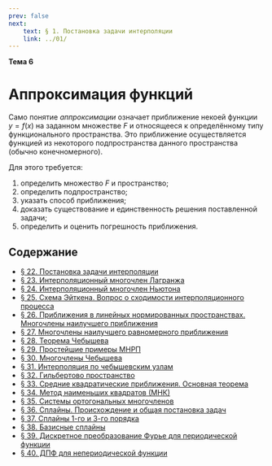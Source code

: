 ```yaml
---
prev: false
next:
    text: § 1. Постановка задачи интерполяции
    link: ../01/
---
```


**Тема 6**

# Аппроксимация функций

Само понятие *аппроксимации* означает приближение некоей функции $y = f(x)$ на заданном множестве $F$ и относящееся к определённому типу функционального пространства. Это приближение осуществляется функцией из некоторого подпространства данного пространства (обычно конечномерного).

Для этого требуется:
1. определить множество $F$ и пространство;
2. определить подпространство;
3. указать способ приближения;
4. доказать существование и единственность решения поставленной задачи;
5. определить и оценить погрешность приближения.

## Содержание

* [§ 22. Постановка задачи интерполяции](../01/)
* [§ 23. Интерполяционный многочлен Лагранжа](../02/)
* [§ 24. Интерполяционный многочлен Ньютона](../03/)
* [§ 25. Схема Эйткена. Вопрос о сходимости интерполяционного процесса](../04/)
* [§ 26. Приближения в линейных нормированных пространствах. Многочлены наилучшего приближения](../05/)
* [§ 27. Многочлены наилучшего равномерного приближения](../06/)
* [§ 28. Теорема Чебышева](../07/)
* [§ 29. Простейшие примеры МНРП](../08/)
* [§ 30. Многочлены Чебышева](../09/)
* [§ 31. Интерполяция по чебышевским узлам](../10/)
* [§ 32. Гильбертово пространство](../11/)
* [§ 33. Средние квадратические приближения. Основная теорема](../12/)
* [§ 34. Метод наименьших квадратов (МНК)](../13/)
* [§ 35. Системы ортогональных многочленов](../14/)
* [§ 36. Сплайны. Происхождение и общая постановка задач](../15/)
* [§ 37. Сплайны 1-го и 3-го порядка](../16/)
* [§ 38. Базисные сплайны](../17/)
* [§ 39. Дискретное преобразование Фурье для периодической функции](./2024/lectures/06/18/)
* [§ 40. ДПФ для непериодической функции](./2024/lectures/06/19/)